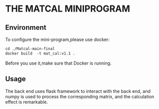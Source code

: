 # THE MATCAL MINIPROGRAM
## Environment 
To configure the mini-program,please use docker:

```dockerfile
cd ./Matcal-main-final
docker build  -t mat_cal:v1.1 .       
```
Before you use it,make sure that Docker is running.
## Usage

The back end uses flask framework to interact with the back end, and numpy is used to process the corresponding matrix, and the calculation effect is remarkable.

